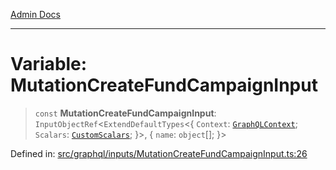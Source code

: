 [Admin Docs](/)

***

# Variable: MutationCreateFundCampaignInput

> `const` **MutationCreateFundCampaignInput**: `InputObjectRef`\<`ExtendDefaultTypes`\<\{ `Context`: [`GraphQLContext`](../../../context/type-aliases/GraphQLContext.md); `Scalars`: [`CustomScalars`](../../../scalars/type-aliases/CustomScalars.md); \}\>, \{ `name`: `object`[]; \}\>

Defined in: [src/graphql/inputs/MutationCreateFundCampaignInput.ts:26](https://github.com/syedali237/talawa-api/blob/8be1a1231af103d298d6621405c956dc45d3a73a/src/graphql/inputs/MutationCreateFundCampaignInput.ts#L26)
